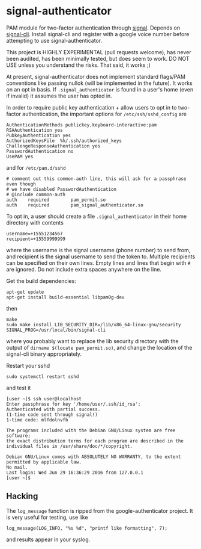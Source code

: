 # signal-authenticator

PAM module for two-factor authentication through [signal](https://github.com/WhisperSystems/Signal-Android).
Depends on [signal-cli](https://github.com/AsamK/signal-cli).
Install signal-cli and register with a google voice number before attempting
to use signal-authenticator.


This project is HIGHLY EXPERIMENTAL (pull requests welcome), has never been audited,
has been minimally tested, but does seem to work. DO NOT USE unless you understand
the risks. That said, it works ;)

At present, signal-authenticator does not implement standard flags/PAM conventions
like passing nullok
(will be implemented in the future).
It works on an opt in basis.
If `.signal_authenticator` is found in a user's home (even if invalid) it assumes the user has opted in.

In order to require public key authentication + allow users to opt in to two-factor authentication,
the important options for `/etc/ssh/sshd_config` are

```
AuthenticationMethods publickey,keyboard-interactive:pam
RSAAuthentication yes
PubkeyAuthentication yes
AuthorizedKeysFile	%h/.ssh/authorized_keys
ChallengeResponseAuthentication yes
PasswordAuthentication no
UsePAM yes
```

and for `/etc/pam.d/sshd`

```
# comment out this common-auth line, this will ask for a passphrase even though
# we have disabled PasswordAuthentication
# @include common-auth
auth    required        pam_permit.so
auth    required        pam_signal_authenticator.so
```

To opt in, a user should create a file `.signal_authenticator` in their home directory
with contents

```
username=+15551234567
recipient=+15559999999
```

where the username is the signal username (phone number) to send from, and
recipient is the signal username to send the token to.
Multiple recipients can be specified on their own lines.
Empty lines and lines that begin with `#` are ignored.
Do not include extra spaces anywhere on the line.

Get the build dependencies:

```
apt-get update
apt-get install build-essential libpam0g-dev
```

then

```
make
sudo make install LIB_SECURITY_DIR=/lib/x86_64-linux-gnu/security SIGNAL_PROG=/usr/local/bin/signal-cli
```

where you probably want to replace the lib security directory with the output
of `dirname $(locate pam_permit.so)`, and change the location of the signal-cli binary
appropriately.

Restart your sshd

```
sudo systemctl restart sshd
```

and test it

```
[user ~]$ ssh user@localhost
Enter passphrase for key '/home/user/.ssh/id_rsa': 
Authenticated with partial success.
(1-time code sent through signal!)
1-time code: mlfdolnvfb

The programs included with the Debian GNU/Linux system are free software;
the exact distribution terms for each program are described in the
individual files in /usr/share/doc/*/copyright.

Debian GNU/Linux comes with ABSOLUTELY NO WARRANTY, to the extent
permitted by applicable law.
No mail.
Last login: Wed Jun 29 16:36:29 2016 from 127.0.0.1
[user ~]$ 
```

## Hacking

The `log_message` function is ripped from the google-authenticator project.
It is very useful for testing, use like

```
log_message(LOG_INFO, "%s %d", "printf like formatting", 7);
```

and results appear in your syslog.
